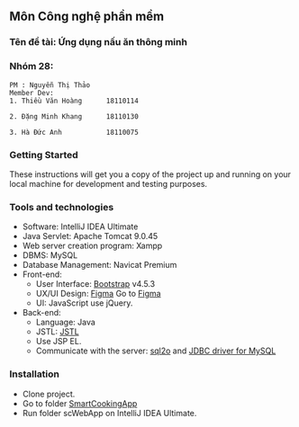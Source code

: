 ## Môn Công nghệ phần mềm 

### Tên đề tài: Ứng dụng nấu ăn thông minh
### Nhóm 28:

    PM : Nguyễn Thị Thảo  
    Member Dev:
    1. Thiều Văn Hoàng      18110114
    
    2. Đặng Minh Khang      18110130
     
    3. Hà Đức Anh           18110075

### Getting Started
These instructions will get you a copy of the project up and running on your local machine for development and testing purposes.

### Tools and technologies
- Software: IntelliJ IDEA Ultimate
- Java Servlet: Apache Tomcat 9.0.45
- Web server creation program: Xampp
- DBMS: MySQL
- Database Management: Navicat Premium
- Front-end:
  - User Interface: [Bootstrap](https://getbootstrap.com/) v4.5.3
  - UX/UI Design: [Figma](https://www.figma.com/) Go to [Figma](https://www.figma.com/file/b4PKCkAhhAJgqvO0UPYvLP/Untitled?node-id=0%3A1)
  - UI: JavaScript use jQuery.
- Back-end:
  - Language: Java
  - JSTL: [JSTL](https://mvnrepository.com/artifact/org.apache.taglibs/taglibs-standard-spec)
  - Use JSP EL.
  - Communicate with the server: [sql2o](https://www.sql2o.org/) and [JDBC driver for MySQL](https://www.mysql.com/products/connector/)
### Installation
- Clone project.
- Go to folder [SmartCookingApp](https://github.com/johngoodman2k/Smart-Cooking-App/tree/main/SmartCookingApp_Project)
- Run folder scWebApp on IntelliJ IDEA Ultimate.
  
